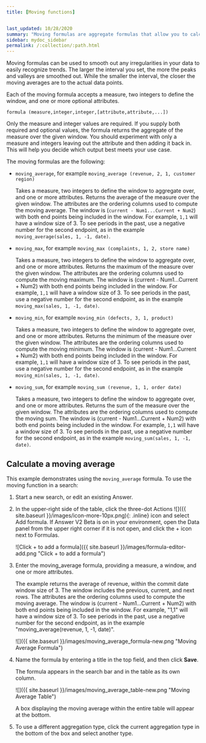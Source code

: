 ```yaml
---
title: [Moving functions]


last_updated: 10/28/2020
summary: "Moving formulas are aggregate formulas that allow you to calculate the average, max, min, or sum of your data over a predetermined interval, or window, with an adjustable range."
sidebar: mydoc_sidebar
permalink: /:collection/:path.html
---
```

Moving formulas can be used to smooth out any irregularities in your data to
easily recognize trends. The larger the interval you set, the more the peaks and
valleys are smoothed out. While the smaller the interval, the closer the moving
averages are to the actual data points.

Each of the moving formula accepts a measure, two integers to define the window,
and one or more optional attributes.

```
formula (measure,integer,integer,[attribute,attribute,...])
```

Only the measure and integer values are required. If you supply both required
and optional values, the formula returns the aggregate of the measure over the
given window. You should experiment with only a measure and integers leaving out
the attribute and then adding it back in. This will help you decide which output
best meets your use case.

The moving formulas are the following:

* `moving_average`, for example `moving_average (revenue, 2, 1, customer region)`

  Takes a measure, two integers to define the window to aggregate over, and one
  or more attributes. Returns the average of the measure over the given window.
  The attributes are the ordering columns used to compute the moving average.
  The window is (`current - Num1...Current + Num2`) with both end points being
  included in the window. For example, `1,1` will have a window size of 3. To
  see periods in the past, use a negative number for the second endpoint, as in
  the example `moving_average(sales, 1, -1, date)`.

* `moving_max`, for example `moving_max (complaints, 1, 2, store name)`

  Takes a measure, two integers to define the window to aggregate over, and one
  or more attributes. Returns the maximum of the measure over the given window.
  The attributes are the ordering columns used to compute the moving maximum.
  The window is (current - Num1...Current + Num2) with both end points being
  included in the window. For example, `1,1` will have a window size of 3. To
  see periods in the past, use a negative number for the second endpoint, as in
  the example `moving_max(sales, 1, -1, date)`.

* `moving_min`, for example `moving_min (defects, 3, 1, product)`

    Takes a measure, two integers to define the window to aggregate over, and
    one or more attributes. Returns the minimum of the measure over the given
    window. The attributes are the ordering columns used to compute the moving
    minimum. The window is (current - Num1...Current + Num2) with both end
    points being included in the window. For example, `1,1` will have a window
    size of 3. To see periods in the past, use a negative number for the second
    endpoint, as in the example `moving_min(sales, 1, -1, date)`.

* `moving_sum`, for example `moving_sum (revenue, 1, 1, order date)`

  Takes a measure, two integers to define the window to aggregate over, and one
  or more attributes. Returns the sum of the measure over the given window. The
  attributes are the ordering columns used to compute the moving sum. The window
  is (current - Num1...Current + Num2) with both end points being included in
  the window. For example, `1,1` will have a window size of 3. To see periods in
  the past, use a negative number for the second endpoint, as in the example
  `moving_sum(sales, 1, -1, date)`.


## Calculate a moving average

This example  demonstrates using the `moving_average` formula. To use the moving function in a search:

1. Start a new search, or edit an existing Answer.

2. In the upper-right side of the table, click the three-dot Actions ![]({{ site.baseurl }}/images/icon-more-10px.png){: .inline} icon and select Add formula. If Answer V2 <span class="label label-beta">Beta</span> is on in your environment, open the Data panel from the upper right corner if it is not open, and click the + icon next to Formulas.

    ![Click + to add a formula]({{ site.baseurl }}/images/formula-editor-add.png "Click + to add a formula")

3. Enter the moving_average formula, providing a measure, a window, and one or more attributes.

    The example returns the average of revenue, within the commit date window size of 3. The window includes the previous, current, and next rows. The attributes are the ordering columns used to compute the moving average. The window is (current - Num1...Current + Num2) with both end points being included in the window. For example, "1,1" will have a window size of 3. To see periods in the past, use a negative number for the second endpoint, as in the example "moving_average(revenue, 1, -1, date)".

    ![]({{ site.baseurl }}/images/moving_average_formula-new.png "Moving Average Formula")

4. Name the formula by entering a title in the top field, and then click **Save**.

   The formula appears in the search bar and in the table as its own column.

   ![]({{ site.baseurl }}/images/moving_average_table-new.png "Moving Average Table")

   A box displaying the moving average within the entire table will appear at the bottom.

5. To use a different aggregation type, click the current aggregation type in the bottom of the box and select another type.
